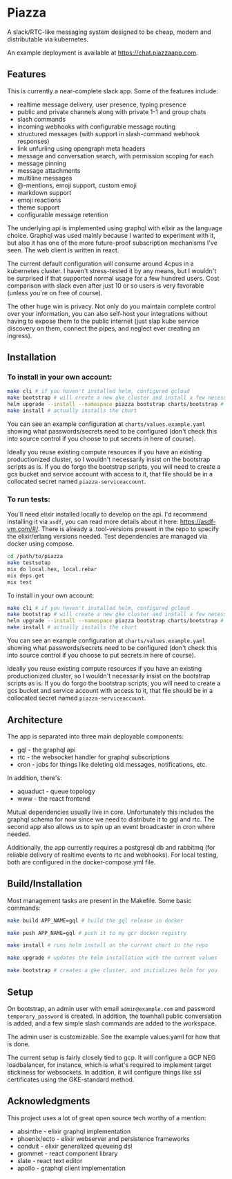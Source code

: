 # Piazza

A slack/RTC-like messaging system designed to be cheap, modern and distributable via kubernetes.

An example deployment is available at https://chat.piazzaapp.com.

## Features

This is currently a near-complete slack app.  Some of the features include:

* realtime message delivery, user presence, typing presence
* public and private channels along with private 1-1 and group chats
* slash commands
* incoming webhooks with configurable message routing
* structured messages (with support in slash-command webhook responses)
* link unfurling using opengraph meta headers
* message and conversation search, with permission scoping for each
* message pinning
* message attachments
* multiline messages
* @-mentions, emoji support, custom emoji
* markdown support
* emoji reactions
* theme support
* configurable message retention

The underlying api is implemented using graphql with elixir as the language choice.  Graphql was used mainly because I wanted to experiment with it, but also it has one of the more future-proof subscription mechanisms I've seen. The web client is written in react.

The current default configuration will consume around 4cpus in a kubernetes cluster.  I haven't stress-tested it by any means, but I wouldn't be surprised if that supported normal usage for a few hundred users.  Cost comparison with slack even after just 10 or so users is very favorable (unless you're on free of course).

The other huge win is privacy.  Not only do you maintain complete control over your information, you can also self-host your integrations without having to expose them to the public internet (just slap kube service discovery on them, connect the pipes, and neglect ever creating an ingress).

## Installation

### To install in your own account:

```bash
make cli # if you haven't installed helm, configured gcloud
make bootstrap # will create a new gke cluster and install a few necessary tools if you haven't already
helm upgrade --install --namespace piazza bootstrap charts/bootstrap # if you need to create the bucket, install external dns
make install # actually installs the chart
```

You can see an example configuration at `charts/values.example.yaml` showing what passwords/secrets need to be configured (don't check this into source control if you choose to put secrets in here of course).

Ideally you reuse existing compute resources if you have an existing productionized cluster, so I wouldn't necessarily insist on the bootstrap scripts as is.  If you do forgo the bootstrap scripts, you will need to create a gcs bucket and service account with access to it, that file should be in a collocated secret named `piazza-serviceaccount`.

### To run tests:

You'll need elixir installed locally to develop on the api.  I'd recommend installing it via `asdf`, you can read more details about it here: https://asdf-vm.com/#/. There is already a .tool-versions present in the repo to specify the elixir/erlang versions needed.  Test dependencies are managed via docker using compose.

```bash
cd /path/to/piazza
make testsetup
mix do local.hex, local.rebar
mix deps.get
mix test
```

To install in your own account:

```bash
make cli # if you haven't installed helm, configured gcloud
make bootstrap # will create a new gke cluster and install a few necessary tools if you haven't already
helm upgrade --install --namespace piazza bootstrap charts/bootstrap # if you need to create the bucket, install external dns
make install # actually installs the chart
```

You can see an example configuration at `charts/values.example.yaml` showing what passwords/secrets need to be configured (don't check this into source control if you choose to put secrets in here of course).

Ideally you reuse existing compute resources if you have an existing productionized cluster, so I wouldn't necessarily insist on the bootstrap scripts as is.  If you do forgo the bootstrap scripts, you will need to create a gcs bucket and service account with access to it, that file should be in a collocated secret named `piazza-serviceaccount`.

## Architecture
The app is separated into three main deployable components:

* gql - the graphql api
* rtc - the websocket handler for graphql subscriptions
* cron - jobs for things like deleting old messages, notifications, etc.

In addition, there's:

* aquaduct - queue topology
* www - the react frontend

Mutual dependencies usually live in core.  Unfortunately this includes the graphql schema for now since we need to distribute it to gql and rtc.  The second app also allows us to spin up an event broadcaster in cron where needed.

Additionally, the app currently requires a postgresql db and rabbitmq (for reliable delivery of realtime events to rtc and webhooks).  For local testing, both are configured in the docker-compose.yml file.

## Build/Installation

Most management tasks are present in the Makefile.  Some basic commands:

```bash
make build APP_NAME=gql # build the gql release in docker

make push APP_NAME=gql # push it to my gcr docker registry

make install # runs helm install on the current chart in the repo

make upgrade # updates the helm installation with the current values

make bootstrap # creates a gke cluster, and initializes helm for you
```

## Setup

On bootstrap, an admin user with email `admin@example.com` and password `temporary_password` is created.  In addition, the townhall public conversation is added, and a few simple slash commands are added to the workspace.

The admin user is customizable. See the example values.yaml for how that is done.

The current setup is fairly closely tied to gcp.  It will configure a GCP NEG loadbalancer, for instance, which is what's required to implement target stickiness for websockets.  In addition, it will configure things like ssl certificates using the GKE-standard method.

## Acknowledgments

This project uses a lot of great open source tech worthy of a mention:

* absinthe - elixir graphql implementation
* phoenix/ecto - elixir webserver and persistence frameworks
* conduit - elixir generalized queueing dsl
* grommet - react component library
* slate - react text editor
* apollo - graphql client implementation